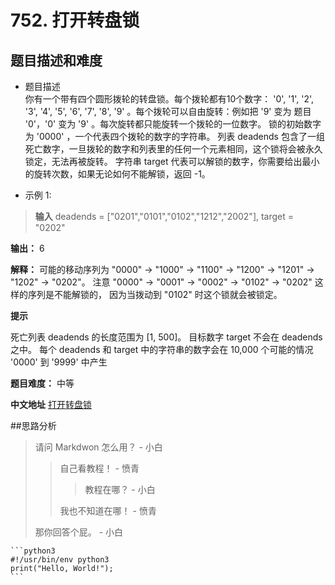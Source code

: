 # 752. 打开转盘锁

## 题目描述和难度

- 题目描述   
你有一个带有四个圆形拨轮的转盘锁。每个拨轮都有10个数字： '0', '1', '2', '3', '4', '5', '6', '7', '8', '9' 。每个拨轮可以自由旋转：例如把 '9' 变为 题目 '0'，'0' 变为 '9' 。每次旋转都只能旋转一个拨轮的一位数字。
锁的初始数字为 '0000' ，一个代表四个拨轮的数字的字符串。
列表 deadends 包含了一组死亡数字，一旦拨轮的数字和列表里的任何一个元素相同，这个锁将会被永久锁定，无法再被旋转。
字符串 target 代表可以解锁的数字，你需要给出最小的旋转次数，如果无论如何不能解锁，返回 -1。

- 示例 1:

>**输入**   deadends = ["0201","0101","0102","1212","2002"], target = "0202"

**输出：**  6

**解释：**  可能的移动序列为 "0000" -> "1000" -> "1100" -> "1200" -> "1201" -> "1202" -> "0202"。
注意 "0000" -> "0001" -> "0002" -> "0102" -> "0202" 这样的序列是不能解锁的，
因为当拨动到 "0102" 时这个锁就会被锁定。

**提示**

死亡列表 deadends 的长度范围为 [1, 500]。
目标数字 target 不会在 deadends 之中。
每个 deadends 和 target 中的字符串的数字会在 10,000 个可能的情况 '0000' 到 '9999' 中产生

**题目难度：**  中等

**中文地址**  [打开转盘锁](https://leetcode-cn.com/problems/open-the-lock/)

##思路分析

>  请问  Markdwon  怎么用？  -  小白
>>  自己看教程！  -  愤青
>>>  教程在哪？  -  小白
>>  
>>  我也不知道在哪！  -  愤青
>
>  那你回答个屁。  -  小白

    ```python3
    #!/usr/bin/env python3
    print("Hello, World!");
    ```
